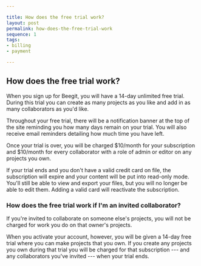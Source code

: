 ```yaml
---

title: How does the free trial work?
layout: post
permalink: how-does-the-free-trial-work
sequence: 1 
tags:
- billing
- payment

---
```


## How does the free trial work?
When you sign up for Beegit, you will have a 14-day unlimited free trial. During this trial you can create as many projects as you like and add in as many collaborators as you'd like. 

Throughout your free trial, there will be a notification banner at the top of the site reminding you how many days remain on your trial. You will also receive email reminders detailing how much time you have left. 

Once your trial is over, you will be charged $10/month for your subscription and $10/month for every collaborator with a role of admin or editor on any projects you own. 

If your trial ends and you don't have a valid credit card on file, the subscription will expire and your content will be put into read-only mode. You'll still be able to view and export your files, but you will no longer be able to edit them. Adding a valid card will reactivate the subscription. 

### How does the free trial work if I'm an invited collaborator? 
If you're invited to collaborate on someone else's projects, you will not be charged for work you do on that owner's projects. 

When you activate your account, however, you will be given a 14-day free trial where you can make projects that you own. If you create any projects you own during that trial you will be charged for that subscription --- and any collaborators you've invited --- when your trial ends. 
